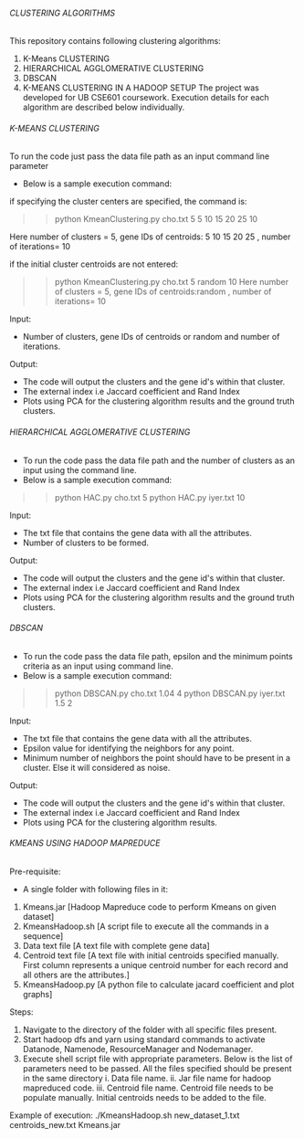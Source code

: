 ######  CLUSTERING ALGORITHMS ######

This repository contains following clustering algorithms:
1. K-Means CLUSTERING
2. HIERARCHICAL AGGLOMERATIVE CLUSTERING
3. DBSCAN
4. K-MEANS CLUSTERING IN A HADOOP SETUP
The project was developed for UB CSE601 coursework. Execution details for each algorithm are described below individually.


######  K-MEANS CLUSTERING ######

To run the code just pass the data file path as an input command line parameter
- Below is a sample execution command:

if specifying the cluster centers are specified, the command is:
>> python KmeanClustering.py cho.txt 5 5 10 15 20 25 10

Here number of clusters = 5, gene IDs of centroids: 5 10 15 20 25 , number of iterations= 10

if the initial cluster centroids are not entered:
>> python KmeanClustering.py cho.txt 5 random 10
Here number of clusters = 5, gene IDs of centroids:random , number of iterations= 10

Input:

- Number of clusters, gene IDs of centroids or random and number of iterations.

Output:

- The code will output the clusters and the gene id's within that cluster.
- The external index i.e Jaccard coefficient and Rand Index
- Plots using PCA for the clustering algorithm results and the ground truth clusters.


######  HIERARCHICAL AGGLOMERATIVE CLUSTERING ######

- To run the code pass the data file path and the number of clusters as an input using the command line.
- Below is a sample execution command:

>> python HAC.py cho.txt 5
>> python HAC.py iyer.txt 10

Input:

- The txt file that contains the gene data with all the attributes.
- Number of clusters to be formed.

Output:

- The code will output the clusters and the gene id's within that cluster.
- The external index i.e Jaccard coefficient and Rand Index
- Plots using PCA for the clustering algorithm results and the ground truth clusters.


###### DBSCAN ######

- To run the code pass the data file path, epsilon and the minimum points criteria as an input using command line.
- Below is a sample execution command:

>> python DBSCAN.py cho.txt 1.04 4
>> python DBSCAN.py iyer.txt 1.5 2

Input:

- The txt file that contains the gene data with all the attributes.
- Epsilon value for identifying the neighbors for any point.
- Minimum number of neighbors the point should have to be present in a cluster. Else it will considered as noise.

Output:

- The code will output the clusters and the gene id's within that cluster.
- The external index i.e Jaccard coefficient and Rand Index
- Plots using PCA for the clustering algorithm results.


###### KMEANS USING HADOOP MAPREDUCE ######

Pre-requisite:
* A single folder with following files in it:
1. Kmeans.jar [Hadoop Mapreduce code to perform Kmeans on given dataset] 
2. KmeansHadoop.sh [A script file to execute all the commands in a sequence]
3. Data text file [A text file with complete gene data]
4. Centroid text file [A text file with initial centroids specified manually. First column represents a unique centroid number for each record and all others are the attributes.]
5. KmeansHadoop.py [A python file to calculate jacard coefficient and plot graphs]

Steps:
1. Navigate to the directory of the folder with all specific files present.
2. Start hadoop dfs and yarn using standard commands to activate Datanode, Namenode, ResourceManager and Nodemanager.
3. Execute shell script file with appropriate parameters. Below is the list of parameters need to be passed. All the files specified should be present in the same directory
	i. Data file name.
	ii. Jar file name for hadoop mapreduced code.
	iii. Centroid file name. Centroid file needs to be populate manually. Initial centroids needs to be added to the file.

Example of execution:
./KmeansHadoop.sh new_dataset_1.txt centroids_new.txt Kmeans.jar